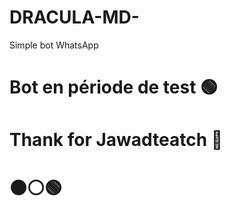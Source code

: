 # DRACULA-MD-


Simple bot WhatsApp 


# Bot en période de test 🟢 


# Thank for Jawadteatch 🤝

# 🟠⚪🟢
